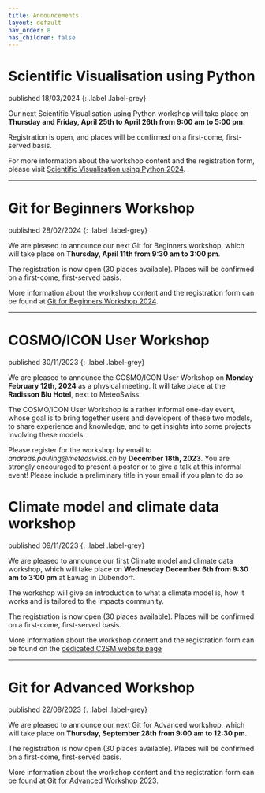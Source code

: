 ```yaml
---
title: Announcements
layout: default
nav_order: 8
has_children: false
---
```


# Scientific Visualisation using Python

published 18/03/2024
{: .label .label-grey}

Our next Scientific Visualisation using Python workshop will take place on **Thursday and Friday, April 25th to April 26th from 9:00 am to 5:00 pm**.

Registration is open, and places will be confirmed on a first-come, first-served basis.

For more information about the workshop content and the registration form, please visit [Scientific Visualisation using Python 2024](https://c2sm.ethz.ch/education/technical-training/python-visualisation-2024.html).

---


# Git for Beginners Workshop

published 28/02/2024
{: .label .label-grey}

We are pleased to announce our next Git for Beginners workshop, which will take place on **Thursday, April 11th from 9:30 am to 3:00 pm**.

The registration is now open (30 places available). Places will be confirmed on a first-come, first-served basis.

More information about the workshop content and the registration form can be found at [Git for Beginners Workshop 2024](https://c2sm.ethz.ch/education/technical-training/c2sm-git-workshop-2024.html).

---

# COSMO/ICON User Workshop

published 30/11/2023
{: .label .label-grey}

We are pleased to announce the COSMO/ICON User Workshop on **Monday February 12th, 2024** as a physical meeting. 
It will take place at the **Radisson Blu Hotel**, next to MeteoSwiss.
 
The COSMO/ICON User Workshop is a rather informal one-day event, whose goal is to bring together users and developers of these two models, 
to share experience and knowledge, and to get insights into some projects involving these models. 
 
Please register for the workshop by email to _andreas.pauling@meteoswiss.ch_ by **December 18th, 2023**.
You are strongly encouraged to present a poster or to give a talk at this informal event!  Please include a preliminary title in your email if you plan to do so.

# Climate model and climate data workshop

published 09/11/2023
{: .label .label-grey}

We are pleased to announce our first Climate model and climate data workshop, which will take place on **Wednesday December 6th from 9:30 am to 3:00 pm** at Eawag in Dübendorf.

The workshop will give an introduction to what a climate model is, how it works and is tailored to the impacts community.

The registration is now open (30 places available). Places will be confirmed on a first-come, first-served basis.


More information about the workshop content and the registration form can be found on the [dedicated C2SM website page](https://c2sm.ethz.ch/education/technical-training/climate-model-and-climate-data-workshop-for-impact-research.html#)

---

# Git for Advanced Workshop

published 22/08/2023
{: .label .label-grey}

We are pleased to announce our next Git for Advanced workshop, which will take place on **Thursday, September 28th from 9:00 am to 12:30 pm**.

The registration is now open (30 places available). Places will be confirmed on a first-come, first-served basis.

More information about the workshop content and the registration form can be found at [Git for Advanced Workshop 2023](https://c2sm.ethz.ch/education/technical-training/c2sm-git-advanced-workshop-2023.html).
